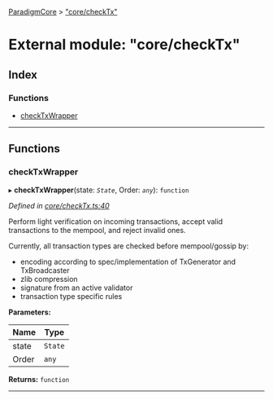 [ParadigmCore](../README.md) > ["core/checkTx"](../modules/_core_checktx_.md)

# External module: "core/checkTx"

## Index

### Functions

* [checkTxWrapper](_core_checktx_.md#checktxwrapper)

---

## Functions

<a id="checktxwrapper"></a>

###  checkTxWrapper

▸ **checkTxWrapper**(state: *`State`*, Order: *`any`*): `function`

*Defined in [core/checkTx.ts:40](https://github.com/paradigmfoundation/paradigmcore/blob/adc87ed/src/core/checkTx.ts#L40)*

Perform light verification on incoming transactions, accept valid transactions to the mempool, and reject invalid ones.

Currently, all transaction types are checked before mempool/gossip by:

*   encoding according to spec/implementation of TxGenerator and TxBroadcaster
*   zlib compression
*   signature from an active validator
*   transaction type specific rules

**Parameters:**

| Name | Type |
| ------ | ------ |
| state | `State` |
| Order | `any` |

**Returns:** `function`

___

